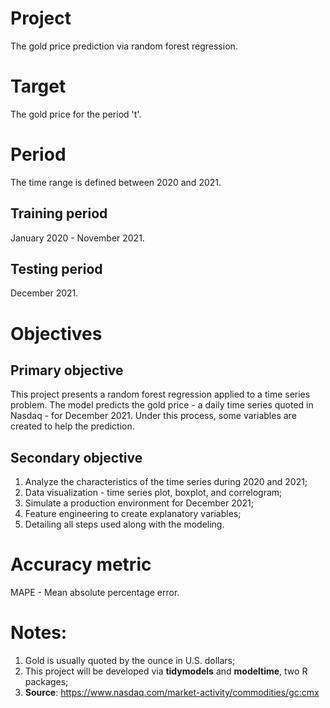 # Project
The gold price prediction via random forest regression.

# Target 
The gold price for the period 't'.

# Period
The time range is defined between 2020 and 2021. 

## Training period
January 2020 - November 2021.

## Testing period
December 2021.

# Objectives

## Primary objective
This project presents a random forest regression applied to a time series problem. The model predicts the gold price - a daily time series quoted in Nasdaq - for December 2021. Under this process, some variables are created to help the prediction.

## Secondary objective
1. Analyze the characteristics of the time series during 2020 and 2021; 
2. Data visualization - time series plot, boxplot, and correlogram;
3. Simulate a production environment for December 2021;
4. Feature engineering to create explanatory variables;
5. Detailing all steps used along with the modeling.

# Accuracy metric
MAPE - Mean absolute percentage error.

# Notes:
1. Gold is usually quoted by the ounce in U.S. dollars;
2. This project will be developed via **tidymodels** and **modeltime**, two R packages;
3. **Source**: https://www.nasdaq.com/market-activity/commodities/gc:cmx
